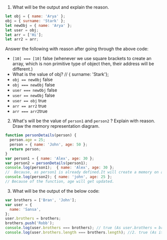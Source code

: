 1. What will be the output and explain the reason.

```js
let obj = { name: 'Arya' };
obj = { surname: 'Stark' };
let newObj = { name: 'Arya' };
let user = obj;
let arr = ['Hi'];
let arr2 = arr;
```

Answer the following with reason after going through the above code:

- `[10] === [10]` false (whenever we use square brackets to create an array, which is non primitive type of object then,  their address will be different.)
- What is the value of obj? // { surname: 'Stark'};
- `obj == newObj` false
- `obj === newObj` false
- `user === newObj` false
- `user == newObj` false
- `user == obj` true
- `arr == arr2` true
- `arr === arr2`true


2. What's will be the value of `person1` and `person2` ? Explain with reason. Draw the memory representation diagram.

<!-- To add this image here use ![name](./hello.jpg) -->

```js
function personDetails(person) {
  person.age = 25;
  person = { name: 'John', age: 50 };
  return person;
}
var person1 = { name: 'Alex', age: 30 };
var person2 = personDetails(person1);
console.log(person1);  { name: 'Alex', age: 30 }; 
//  Because, as person1 is already defined.It will create a memory on a different address.
console.log(person2); { name: 'john', age: 25 };  
// Because of the function, age will get updated.  
```



3. What will be the output of the below code:

```js
var brothers = ['Bran', 'John'];
var user = {
  name: 'Sansa',
};
user.brothers = brothers;
brothers.push('Robb');
console.log(user.brothers === brothers); // true (As user.brothers = brothers; will add a new key to the user and this will add an element to the array of brothers key, brothers.push('Robb'); that's why it will be true.)
console.log(user.brothers.length === brothers.length); //2. true (As it is said in the above statment, that's their length will be same.)
```

